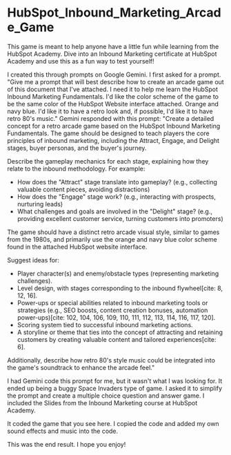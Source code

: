 # HubSpot_Inbound_Marketing_Arcade_Game
This game is meant to help anyone have a little fun while learning from the HubSpot Academy. Dive into an Inbound Marketing certificate at HubSpot Academy and use this as a fun way to test yourself!

I created this through prompts on Google Gemini. I first asked for a prompt. "Give me a prompt that will best describe how to create an arcade game out of this document that I've attached. I need it to help me learn the HubSpot Inbound Marketing Fundamentals. I'd like the color scheme of the game to be the same color of the HubSpot Website interface attached. Orange and navy blue. I'd like it to have a retro look and, if possible, I'd like it to have retro 80's music." 
Gemini responded with this prompt: "Create a detailed concept for a retro arcade game based on the HubSpot Inbound Marketing Fundamentals. The game should be designed to teach players the core principles of inbound marketing, including the Attract, Engage, and Delight stages, buyer personas, and the buyer's journey.

Describe the gameplay mechanics for each stage, explaining how they relate to the inbound methodology. For example:
- How does the "Attract" stage translate into gameplay? (e.g., collecting valuable content pieces, avoiding distractions)
- How does the "Engage" stage work? (e.g., interacting with prospects, nurturing leads)
- What challenges and goals are involved in the "Delight" stage? (e.g., providing excellent customer service, turning customers into promoters)

The game should have a distinct retro arcade visual style, similar to games from the 1980s, and primarily use the orange and navy blue color scheme found in the attached HubSpot website interface.

Suggest ideas for:
- Player character(s) and enemy/obstacle types (representing marketing challenges).
- Level design, with stages corresponding to the inbound flywheel[cite: 8, 12, 16].
- Power-ups or special abilities related to inbound marketing tools or strategies (e.g., SEO boosts, content creation bonuses, automation power-ups)[cite: 102, 104, 106, 109, 110, 111, 112, 113, 114, 116, 117, 120].
- Scoring system tied to successful inbound marketing actions.
- A storyline or theme that ties into the concept of attracting and retaining customers by creating valuable content and tailored experiences[cite: 6].

Additionally, describe how retro 80's style music could be integrated into the game's soundtrack to enhance the arcade feel."

I had Gemini code this prompt for me, but it wasn't what I was looking for. It ended up being a buggy Space Invaders type of game. I asked it to simplify the prompt and create a multiple choice question and answer game. I included the Slides from the Inbound Marketing course at HubSpot Academy.

It coded the game that you see here. I copied the code and added my own sound effects and music into the code. 

This was the end result. I hope you enjoy!
